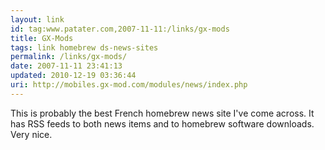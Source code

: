 ```yaml
---
layout: link
id: tag:www.patater.com,2007-11-11:/links/gx-mods
title: GX-Mods
tags: link homebrew ds-news-sites
permalink: /links/gx-mods/
date: 2007-11-11 23:41:13
updated: 2010-12-19 03:36:44
uri: http://mobiles.gx-mod.com/modules/news/index.php
---
```

This is probably the best French homebrew news site I've come across. It has
RSS feeds to both news items and to homebrew software downloads. Very nice.
